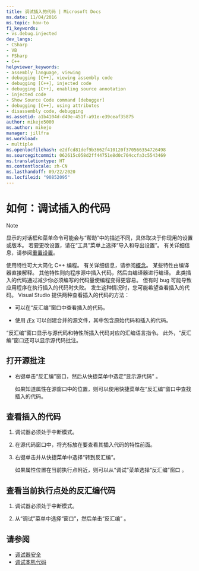 ```yaml
---
title: 调试插入的代码 | Microsoft Docs
ms.date: 11/04/2016
ms.topic: how-to
f1_keywords:
- vs.debug.injected
dev_langs:
- CSharp
- VB
- FSharp
- C++
helpviewer_keywords:
- assembly language, viewing
- debugging [C++], viewing assembly code
- debugging [C++], injected code
- debugging [C++], enabling source annotation
- injected code
- Show Source Code command [debugger]
- debugging [C++], using attributes
- disassembly code, debugging
ms.assetid: a1b4104d-d49e-451f-a91e-e39ceaf35875
author: mikejo5000
ms.author: mikejo
manager: jillfra
ms.workload:
- multiple
ms.openlocfilehash: e2dfcd81def9b3662f410120f370566354726498
ms.sourcegitcommit: 062615c058d2ff44751e8d0c704ccfa3c5543469
ms.translationtype: HT
ms.contentlocale: zh-CN
ms.lasthandoff: 09/22/2020
ms.locfileid: "90852095"
---
```

# <a name="how-to-debug-injected-code"></a>如何：调试插入的代码

> [!NOTE]
> 显示的对话框和菜单命令可能会与“帮助”中的描述不同，具体取决于你现用的设置或版本。 若要更改设置，请在“工具”菜单上选择“导入和导出设置”。 有关详细信息，请参阅[重置设置](../ide/environment-settings.md#reset-settings)。

使用特性可大大简化 C++ 编程。 有关详细信息，请参阅[概念](/cpp/windows/attributed-programming-concepts)。 某些特性由编译器直接解释。 其他特性则向程序源中插入代码，然后由编译器进行编译。 此类插入的代码通过减少你必须编写的代码量使编程变得更容易。 但有时 bug 可能导致应用程序在执行插入的代码时失败。 发生这种情况时，您可能希望查看插入的代码。 Visual Studio 提供两种查看插入的代码的方法：

- 可以在“反汇编”窗口中查看插入的代码。

- 使用 [/Fx](/cpp/build/reference/fx-merge-injected-code) 可以创建合并的源文件，其中包含原始代码和插入的代码。

“反汇编”窗口显示与源代码和特性所插入代码对应的汇编语言指令。 此外，“反汇编”窗口还可以显示源代码批注。

## <a name="to-turn-on-source-annotation"></a>打开源批注

- 右键单击“反汇编”窗口，然后从快捷菜单中选定“显示源代码” 。

     如果知道属性在源窗口中的位置，则可以使用快捷菜单在“反汇编”窗口中查找插入的代码。

## <a name="to-view-injected-code"></a>查看插入的代码

1. 调试器必须处于中断模式。

2. 在源代码窗口中，将光标放在要查看其插入代码的特性前面。

3. 右键单击并从快捷菜单中选择“转到反汇编”。

     如果属性位置在当前执行点附近，则可以从“调试”菜单选择“反汇编”窗口 。

## <a name="to-view-the-disassembly-code-at-the-current-execution-point"></a>查看当前执行点处的反汇编代码

1. 调试器必须处于中断模式。

2. 从“调试”菜单中选择“窗口”，然后单击“反汇编”  。

## <a name="see-also"></a>请参阅

- [调试器安全](../debugger/debugger-security.md)
- [调试本机代码](../debugger/debugging-native-code.md)
